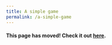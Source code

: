```yaml
---
title: A simple game
permalink: /a-simple-game
---
```

#### This page has moved! Check it out [here](https://libgdx.com/dev/simple-game/).

<!-- Keep this page, since external sites might still link here -->
